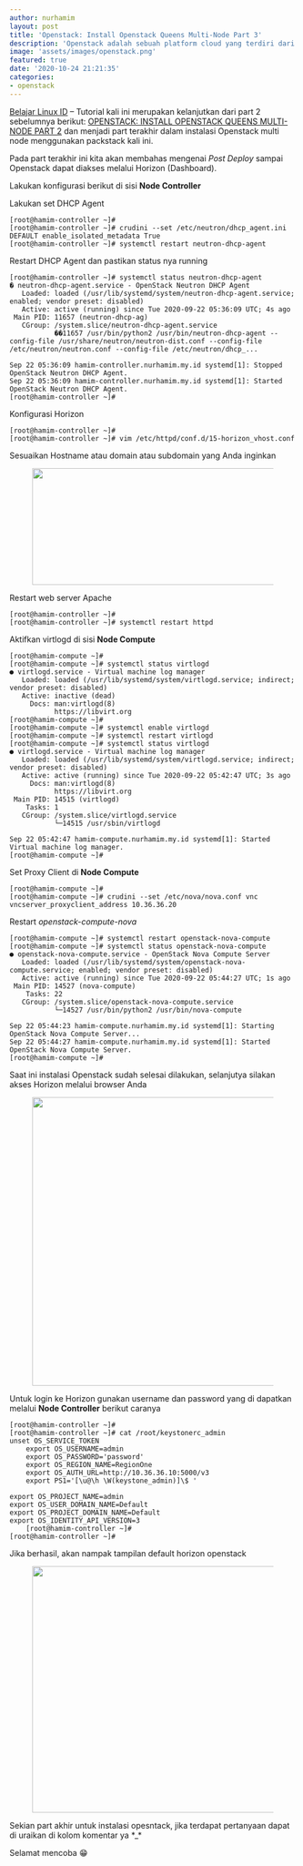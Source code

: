 ```yaml
---
author: nurhamim
layout: post
title: 'Openstack: Install Openstack Queens Multi-Node Part 3'
description: 'Openstack adalah sebuah platform cloud yang terdiri dari software open source untuk menjalankan Cloud IaaS (Infrastructure as a Service), baik untuk private ataupun public Cloud'
image: 'assets/images/openstack.png'
featured: true
date: '2020-10-24 21:21:35'
categories:
- openstack
---
```


[Belajar Linux ID](/) – Tutorial kali ini merupakan kelanjutkan dari part 2 sebelumnya berikut: [OPENSTACK: INSTALL OPENSTACK QUEENS MULTI-NODE PART 2](/openstack-install-openstack-queens-multi-node-part-2/) dan menjadi part terakhir dalam instalasi Openstack multi node menggunakan packstack kali ini.

Pada part terakhir ini kita akan membahas mengenai _Post Deploy_ sampai Openstack dapat diakses melalui Horizon (Dashboard).

Lakukan konfigurasi berikut di sisi **Node Controller**

Lakukan set DHCP Agent

    [root@hamim-controller ~]#
    [root@hamim-controller ~]# crudini --set /etc/neutron/dhcp_agent.ini DEFAULT enable_isolated_metadata True
    [root@hamim-controller ~]# systemctl restart neutron-dhcp-agent

Restart DHCP Agent dan pastikan status nya running

    [root@hamim-controller ~]# systemctl status neutron-dhcp-agent
    � neutron-dhcp-agent.service - OpenStack Neutron DHCP Agent
       Loaded: loaded (/usr/lib/systemd/system/neutron-dhcp-agent.service; enabled; vendor preset: disabled)
       Active: active (running) since Tue 2020-09-22 05:36:09 UTC; 4s ago
     Main PID: 11657 (neutron-dhcp-ag)
       CGroup: /system.slice/neutron-dhcp-agent.service
               ��11657 /usr/bin/python2 /usr/bin/neutron-dhcp-agent --config-file /usr/share/neutron/neutron-dist.conf --config-file /etc/neutron/neutron.conf --config-file /etc/neutron/dhcp_...
    
    Sep 22 05:36:09 hamim-controller.nurhamim.my.id systemd[1]: Stopped OpenStack Neutron DHCP Agent.
    Sep 22 05:36:09 hamim-controller.nurhamim.my.id systemd[1]: Started OpenStack Neutron DHCP Agent.
    [root@hamim-controller ~]#

Konfigurasi Horizon

    [root@hamim-controller ~]#
    [root@hamim-controller ~]# vim /etc/httpd/conf.d/15-horizon_vhost.conf

Sesuaikan Hostname atau domain atau subdomain yang Anda inginkan

<figure class="wp-block-image size-large"><img loading="lazy" width="527" height="205" src="/content/images/wordpress/2020/10/install-openstack01.png" alt="" class="wp-image-689" srcset="/content/images/wordpress/2020/10/install-openstack01.png 527w, /content/images/wordpress/2020/10/install-openstack01-300x117.png 300w" sizes="(max-width: 527px) 100vw, 527px"></figure>

Restart web server Apache

    [root@hamim-controller ~]#
    [root@hamim-controller ~]# systemctl restart httpd

Aktifkan virtlogd di sisi **Node Compute**

    [root@hamim-compute ~]#
    [root@hamim-compute ~]# systemctl status virtlogd
    ● virtlogd.service - Virtual machine log manager
       Loaded: loaded (/usr/lib/systemd/system/virtlogd.service; indirect; vendor preset: disabled)
       Active: inactive (dead)
         Docs: man:virtlogd(8)
               https://libvirt.org
    [root@hamim-compute ~]#
    [root@hamim-compute ~]# systemctl enable virtlogd
    [root@hamim-compute ~]# systemctl restart virtlogd
    [root@hamim-compute ~]# systemctl status virtlogd
    ● virtlogd.service - Virtual machine log manager
       Loaded: loaded (/usr/lib/systemd/system/virtlogd.service; indirect; vendor preset: disabled)
       Active: active (running) since Tue 2020-09-22 05:42:47 UTC; 3s ago
         Docs: man:virtlogd(8)
               https://libvirt.org
     Main PID: 14515 (virtlogd)
        Tasks: 1
       CGroup: /system.slice/virtlogd.service
               └─14515 /usr/sbin/virtlogd
    
    Sep 22 05:42:47 hamim-compute.nurhamim.my.id systemd[1]: Started Virtual machine log manager.
    [root@hamim-compute ~]#

Set Proxy Client di **Node Compute**

    [root@hamim-compute ~]#
    [root@hamim-compute ~]# crudini --set /etc/nova/nova.conf vnc vncserver_proxyclient_address 10.36.36.20

Restart _openstack-compute-nova_

    [root@hamim-compute ~]# systemctl restart openstack-nova-compute
    [root@hamim-compute ~]# systemctl status openstack-nova-compute
    ● openstack-nova-compute.service - OpenStack Nova Compute Server
       Loaded: loaded (/usr/lib/systemd/system/openstack-nova-compute.service; enabled; vendor preset: disabled)
       Active: active (running) since Tue 2020-09-22 05:44:27 UTC; 1s ago
     Main PID: 14527 (nova-compute)
        Tasks: 22
       CGroup: /system.slice/openstack-nova-compute.service
               └─14527 /usr/bin/python2 /usr/bin/nova-compute
    
    Sep 22 05:44:23 hamim-compute.nurhamim.my.id systemd[1]: Starting OpenStack Nova Compute Server...
    Sep 22 05:44:27 hamim-compute.nurhamim.my.id systemd[1]: Started OpenStack Nova Compute Server.
    [root@hamim-compute ~]#

Saat ini instalasi Openstack sudah selesai dilakukan, selanjutya silakan akses Horizon melalui browser Anda

<figure class="wp-block-image size-large"><img loading="lazy" width="1024" height="507" src="/content/images/wordpress/2020/10/install-openstack02-1024x507.png" alt="" class="wp-image-690" srcset="/content/images/wordpress/2020/10/install-openstack02-1024x507.png 1024w, /content/images/wordpress/2020/10/install-openstack02-300x149.png 300w, /content/images/wordpress/2020/10/install-openstack02-768x380.png 768w, /content/images/wordpress/2020/10/install-openstack02.png 1363w" sizes="(max-width: 1024px) 100vw, 1024px"></figure>

Untuk login ke Horizon gunakan username dan password yang di dapatkan melalui **Node Controller** berikut caranya

    [root@hamim-controller ~]#
    [root@hamim-controller ~]# cat /root/keystonerc_admin
    unset OS_SERVICE_TOKEN
        export OS_USERNAME=admin
        export OS_PASSWORD='password'
        export OS_REGION_NAME=RegionOne
        export OS_AUTH_URL=http://10.36.36.10:5000/v3
        export PS1='[\u@\h \W(keystone_admin)]\$ '
    
    export OS_PROJECT_NAME=admin
    export OS_USER_DOMAIN_NAME=Default
    export OS_PROJECT_DOMAIN_NAME=Default
    export OS_IDENTITY_API_VERSION=3
        [root@hamim-controller ~]#
    [root@hamim-controller ~]#

Jika berhasil, akan nampak tampilan default horizon openstack

<figure class="wp-block-image size-large"><img loading="lazy" width="1024" height="433" src="/content/images/wordpress/2020/10/install-openstack03-1024x433.png" alt="" class="wp-image-691" srcset="/content/images/wordpress/2020/10/install-openstack03-1024x433.png 1024w, /content/images/wordpress/2020/10/install-openstack03-300x127.png 300w, /content/images/wordpress/2020/10/install-openstack03-768x325.png 768w, /content/images/wordpress/2020/10/install-openstack03.png 1362w" sizes="(max-width: 1024px) 100vw, 1024px"></figure>

Sekian part akhir untuk instalasi opesntack, jika terdapat pertanyaan dapat di uraikan di kolom komentar ya \*\_\*

Selamat mencoba 😁